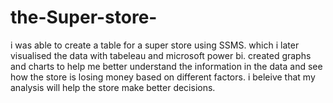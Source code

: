 # the-Super-store-
i was able to create a table for a super store using SSMS.
which i later visualised the data with tabeleau and microsoft power bi.
created graphs and charts to help me better understand the information in the data and see how the store is losing money based on different factors.
i beleive that my analysis will help the store make better decisions.

